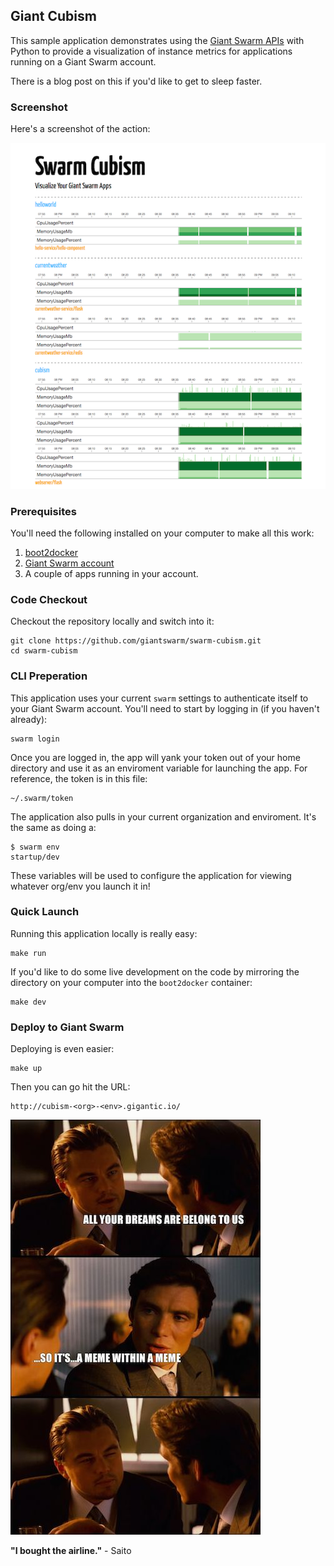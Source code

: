 ## Giant Cubism
This sample application demonstrates using the [Giant Swarm APIs](https://docs.giantswarm.io/reference/api) with Python to provide a visualization of instance metrics for applications running on a Giant Swarm account.

There is a blog post on this if you'd like to get to sleep faster.

### Screenshot
Here's a screenshot of the action:

![action](https://raw.githubusercontent.com/giantswarm/swarm-cubism/master/static/img/screenshot.png)

### Prerequisites
You'll need the following installed on your computer to make all this work:

1. [boot2docker](https://github.com/giantswarm/boot2docker#getting-boot2docker-going-on-os-x)
1. [Giant Swarm account](https://giantswarm.io/request-invite/)
1. A couple of apps running in your account.

### Code Checkout
Checkout the repository locally and switch into it:

    git clone https://github.com/giantswarm/swarm-cubism.git
    cd swarm-cubism

### CLI Preperation
This application uses your current `swarm` settings to authenticate itself to your Giant Swarm account. You'll need to start by logging in (if you haven't already):

    swarm login

Once you are logged in, the app will yank your token out of your home directory and use it as an enviroment variable for launching the app. For reference, the token is in this file:

    ~/.swarm/token
    
The application also pulls in your current organization and enviroment. It's the same as doing a:

    $ swarm env
    startup/dev

These variables will be used to configure the application for viewing whatever org/env you launch it in!

### Quick Launch
Running this application locally is really easy:

    make run

If you'd like to do some live development on the code by mirroring the directory on your computer into the `boot2docker` container:

    make dev

### Deploy to Giant Swarm
Deploying is even easier:

    make up

Then you can go hit the URL:

    http://cubism-<org>-<env>.gigantic.io/
    
![meme within a meme](https://github.com/giantswarm/swarm-cubism/blob/master/static/img/meme.jpg)

**"I bought the airline."** - Saito
